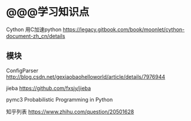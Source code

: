 # @@@学习知识点


Cython 用C加速python
https://legacy.gitbook.com/book/moonlet/cython-document-zh_cn/details






## 模块

ConfigParser
http://blog.csdn.net/gexiaobaohelloworld/article/details/7976944


jieba
https://github.com/fxsjy/jieba

pymc3
Probabilistic Programming in Python

知乎列表
https://www.zhihu.com/question/20501628

